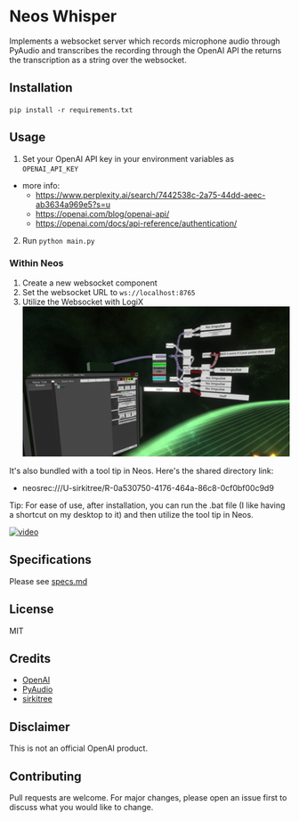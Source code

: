 # Neos Whisper
Implements a websocket server which records microphone audio through PyAudio and transcribes the recording through the OpenAI API the returns the transcription as a string over the websocket.

## Installation
`pip install -r requirements.txt`

## Usage
1. Set your OpenAI API key in your environment variables as `OPENAI_API_KEY`
  * more info: 
    * https://www.perplexity.ai/search/7442538c-2a75-44dd-aeec-ab3634a969e5?s=u
    * https://openai.com/blog/openai-api/
    * https://openai.com/docs/api-reference/authentication/
2. Run `python main.py`

### Within Neos
1. Create a new websocket component
2. Set the websocket URL to `ws://localhost:8765`
3. Utilize the Websocket with LogiX
 ![logix screenshot](./2023-04-10%2018.55.42.jpg)

It's also bundled with a tool tip in Neos. Here's the shared directory link:
- neosrec:///U-sirkitree/R-0a530750-4176-464a-86c8-0cf0bf00c9d9

Tip: For ease of use, after installation, you can run the .bat file (I like having a shortcut on my desktop to it) and then utilize the tool tip in Neos.

[![video](https://img.youtube.com/vi/ORFDu8uGiIQ/0.jpg)](https://www.youtube.com/watch?v=ORFDu8uGiIQ)


## Specifications
Please see [specs.md](./specs.md)

## License
MIT

## Credits
- [OpenAI](https://openai.com/)
- [PyAudio](https://people.csail.mit.edu/hubert/pyaudio/)
- [sirkitree](https://sirkitree.net/)

## Disclaimer
This is not an official OpenAI product.

## Contributing
Pull requests are welcome. For major changes, please open an issue first to discuss what you would like to change.

